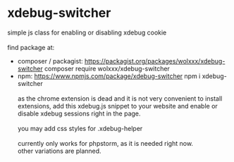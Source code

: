 # xdebug-switcher
simple js class for enabling or disabling xdebug cookie<br />
<br />
find package at:<br /> 
 - composer / packagist: https://packagist.org/packages/wolxxx/xdebug-switcher composer require wolxxx/xdebug-switcher<br />
 - npm: https://www.npmjs.com/package/xdebug-switcher npm i xdebug-switcher<br />
   <br />
as the chrome extension is dead and it is not very convenient to install extensions, add this xdebug.js snippet to your website and enable or disable xdebug sessions right in the page.<br />
   <br />
you may add css styles for .xdebug-helper<br />
   <br />
currently only works for phpstorm, as it is needed right now. <br />
other variations are planned. 
